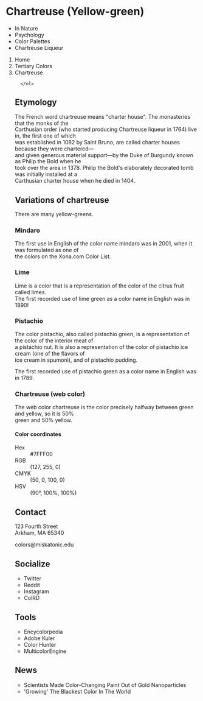 <html>

<head>
    <title>Chartreuse (Yellow-green)</title>
    <h1>Chartreuse (Yellow-green)</h1>
</head>
<style>
    body{
        margin: 20px;
    }
    p {
        line-height: 1.2em;
    }
</style>

<body>
    <ul>
        <li>In Nature</li>
        <li>Psychology</li>
        <li>Color Palettes</li>
        <li>Chartreuse Liqueur</li>
      </ul>
      <ol type ="1">
        <li>Home</li>
        <li>Tertiary Colors</li>
        <li>Chartreuse</li>
        
      </ol>

  <h2>Etymology</h2>

  <p>The French word chartreuse means "charter house". The monasteries that the monks of the <br>
     Carthusian order (who started producing Chartreuse liqueur in 1764) live  in, the first one of which <br>
     was established in 1082 by Saint Bruno, are called charter houses because they were chartered— <br>
     and given generous material support—by the Duke of Burgundy known as Philip the Bold when he <br>
     took over the area in 1378. Philip the Bold's elaborately decorated tomb was initially installed at a <br>
     Carthusian charter house when he died in 1404.</p>

  <h2>Variations of chartreuse</h2>

  <p>There are many yellow-greens.</p>

  <dl>
        <dt><h3>Mindaro</h3></dt>
        <dt>The first use in English of the color name mindaro was in 2001, when it was formulated as one of <br>
          the colors on the Xona.com Color List.</dt>
        <dt><h3>Lime</h3></dt>
        <dt>Lime is a color that is a representation of the color of the citrus fruit called limes. <br>
           The first recorded use of lime green as a color name in English was in 1890!</dt>
        <dt><h3>Pistachio</h3></dt>
        <dt>The color pistachio, also called pistachio green, is a representation of the color of the interior meat of <br>
           a pistachio nut. It is also a representation of the color of pistachio ice cream (one of the flavors of <br>
           ice cream in spumoni), and of pistachio pudding.</dt>
           
 <p></p>
                      
  <p>The first recorded use of pistachio green as a color name in English was in 1789.</p>

  <dt><h3>Chartreuse (web color)</h3></dt>
        <dt>The web color chartreuse is the color precisely halfway between green and yellow, so it is 50% <br>
          green and 50% yellow.</dt> 
    </dl>

  <h4>Color coordinates</h4>
    <dl>
        <dt>Hex</dt>
        <dd>#7FFF00</dd>
        <dt>RGB</dt>
        <dd>(127, 255, 0)</dd>
        <dt>CMYK</dt>
        <dd>(50, 0, 100, 0)</dd>
        <dt>HSV</dt>
        <dd>(90°, 100%, 100%)</dd>
      </dl>


  <h2>Contact</h2>
  <p>123 Fourth Street<br>
  Arkham, MA 65340</p>
    
  <p>colors@miskatonic.edu</p>
        
    
  <h2>Socialize</h2>
        <ul>
            <li>Twitter</li>
            <li>Reddit</li>
            <li>Instagram</li>
            <li>ColRD</li>
          </ul>
    
    
  <h2>Tools</h2>
        <ul>
            <li>Encycolorpedia</li>
            <li>Adobe Kuler</li>
            <li>Color Hunter</li>
            <li>MulticolorEngine</li>
          </ul>
    
    
  <h2>News</h2>
        <ul>
            <li>Scientists Made Color-Changing Paint Out of Gold Nanoparticles</li>
            <li>'Growing' The Blackest Color In The World</li>
    
  </ul>
























</body>

</html>



